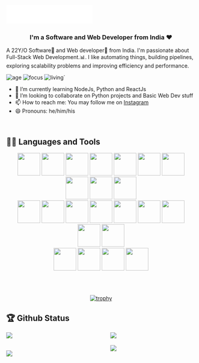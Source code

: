 <img src="header.svg"></img>

<h3 align="center">I'm a Software and Web Developer from India ❤</h3>
  
A 22Y/O Software🌈 and Web developer🎯 from India. I'm passionate about Full-Stack Web Development.:bar_chart:. I like automating things, building pipelines, exploring scalability problems and improving efficiency and performance.


![age](https://img.shields.io/badge/age-22-blue)
![focus](https://img.shields.io/badge/focus-FullStack-brightgreen)
![living](https://img.shields.io/badge/living-Hyderabad-3c9)`   

- 🌱 I’m currently learning NodeJs, Python and ReactJs
- 👯 I’m looking to collaborate on Python projects and Basic Web Dev stuff
- 📫 How to reach me: You may follow me on [Instagram](https://www.instagram.com/mananjain_1999) 
- 😄 Pronouns: he/him/his

<br/>

## 👨‍💻 Languages and Tools

<div align="center">
  
<img src="https://github.com/manan2504/manan2504/blob/master/logos/html.png?raw=true" height="60" width="60">
<img src="https://github.com/manan2504/manan2504/blob/master/logos/css.png?raw=true" height="60" width="60">
<img src="https://github.com/manan2504/manan2504/blob/master/logos/JS.png?raw=true" height="60" width="60">
<img src="https://github.com/manan2504/manan2504/blob/master/logos/react.png?raw=true" height="60" width="60">
<img src="https://github.com/manan2504/manan2504/blob/master/logos/vs.png?raw=true" height="60" width="60">
<img src="https://github.com/manan2504/manan2504/blob/master/logos/bootstrap.png?raw=true" height="60" width="60">
<img src="https://github.com/manan2504/manan2504/blob/master/logos/git.png?raw=true" height="60" width="60">
<img src="https://github.com/manan2504/manan2504/blob/master/logos/material-ui.png?raw=true" height="60" width="60">
<img src="https://github.com/manan2504/manan2504/blob/master/logos/redux.png?raw=true" height="60" width="60">
<img src="https://github.com/manan2504/manan2504/blob/master/logos/jquery.png?raw=true" height="60" width="60">

<br>

<img src="https://github.com/manan2504/manan2504/blob/master/logos/node.jpeg?raw=true" height="60" width="60">
<img src="https://github.com/manan2504/manan2504/blob/master/logos/heroku.png?raw=true" height="60" width="60">
<img src="https://github.com/manan2504/manan2504/blob/master/logos/linux.png?raw=true" height="60" width="60">
<img src="https://github.com/manan2504/manan2504/blob/master/logos/mongodb.png?raw=true" height="60" width="60">
<img src="https://github.com/manan2504/manan2504/blob/master/logos/express.png?raw=true" height="60" width="60">
<img src="https://github.com/manan2504/manan2504/blob/master/logos/firebase.png?raw=true" height="60" width="60">
<img src="https://github.com/manan2504/manan2504/blob/master/logos/naginx.png?raw=true" height="60" width="60">
<img src="https://github.com/manan2504/manan2504/blob/master/logos/netlify.png?raw=true" height="60" width="60">
<img src="https://github.com/manan2504/manan2504/blob/master/logos/react.png?raw=true" height="60" width="60">

<br>

<img src="https://github.com/manan2504/manan2504/blob/master/logos/aee.png?raw=true" height="60" width="60">
<img src="https://github.com/manan2504/manan2504/blob/master/logos/LR.png?raw=true" height="60" width="60">
<img src="https://github.com/manan2504/manan2504/blob/master/logos/ps.png?raw=true" height="60" width="60">
<img src="https://github.com/manan2504/manan2504/blob/master/logos/pr.png?raw=true" height="60" width="60">

<br><br>

[![trophy](https://github-profile-trophy.vercel.app/?username=manan2504&theme=onedark)](https://github.com/manan2504/2504)

</div>

## 🏆 Github Status

 <img  src="https://github-readme-stats.vercel.app/api/top-langs?username=manan2504&show_icons=true&locale=en&layout=compact&theme=radical" align="left" width=45% /> 

<img align="right" src="https://github-readme-streak-stats.herokuapp.com/?user=manan2504&theme=radical" align="right" width=45% />

<br><br>
<img  src="https://github-readme-stats.vercel.app/api?username=manan2504&show_icons=true&hide_border=true&theme=dark" width="45%" align="right" >

<img  src="https://github-readme-streak-stats.herokuapp.com/?user=manan2504&theme=dark" width="45%" >

<br>

<div align="center">
